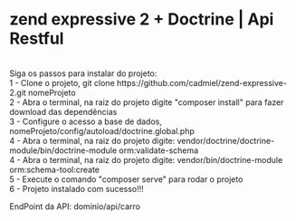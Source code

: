 # zend expressive 2 + Doctrine | Api Restful
</br>
Siga os passos para instalar do projeto:</br>
        1 - Clone o projeto, git clone https://github.com/cadmiel/zend-expressive-2.git nomeProjeto </br>
        2 - Abra o terminal, na raiz do projeto digite "composer install" para fazer download das dependências </br>
        3 - Configure o acesso a base de dados, nomeProjeto/config/autoload/doctrine.global.php </br>
        4 - Abra o terminal, na raiz do projeto digite: vendor/doctrine/doctrine-module/bin/doctrine-module orm:validate-schema </br>
        4 - Abra o terminal, na raiz do projeto digite: vendor/bin/doctrine-module orm:schema-tool:create </br>
        5 - Execute o comando "composer serve" para rodar o projeto</br>
        6 - Projeto instalado com sucesso!!!
</br>

<p>
    EndPoint da API: dominio/api/carro
</p>